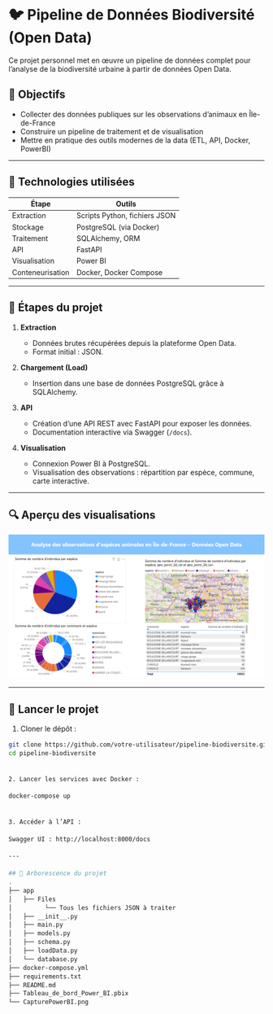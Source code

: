 # 🐦 Pipeline de Données Biodiversité (Open Data)

Ce projet personnel met en œuvre un pipeline de données complet pour l’analyse de la biodiversité urbaine à partir de données Open Data.

## 📌 Objectifs

- Collecter des données publiques sur les observations d’animaux en Île-de-France
- Construire un pipeline de traitement et de visualisation
- Mettre en pratique des outils modernes de la data (ETL, API, Docker, PowerBI)

---

## 🧰 Technologies utilisées

| Étape            | Outils                        |
|------------------|-------------------------------|
| Extraction       | Scripts Python, fichiers JSON |
| Stockage         | PostgreSQL (via Docker)       |
| Traitement       | SQLAlchemy, ORM               |
| API              | FastAPI                       |
| Visualisation    | Power BI                      |
| Conteneurisation | Docker, Docker Compose        |

---

## 🧪 Étapes du projet

1. **Extraction**
   - Données brutes récupérées depuis la plateforme Open Data.
   - Format initial : JSON.

2. **Chargement (Load)**
   - Insertion dans une base de données PostgreSQL grâce à SQLAlchemy.

3. **API**
   - Création d’une API REST avec FastAPI pour exposer les données.
   - Documentation interactive via Swagger (`/docs`).

4. **Visualisation**
   - Connexion Power BI à PostgreSQL.
   - Visualisation des observations : répartition par espèce, commune, carte interactive.

---

## 🔍 Aperçu des visualisations

![Capture Power BI](./CapturePowerBI.png)


---

## 🚀 Lancer le projet

1. Cloner le dépôt :
```bash
git clone https://github.com/votre-utilisateur/pipeline-biodiversite.git
cd pipeline-biodiversite


2. Lancer les services avec Docker :

docker-compose up 


3. Accéder à l’API :

Swagger UI : http://localhost:8000/docs

---

## 📁 Arborescence du projet
.
├── app
│   ├── Files
│   	  └── Tous les fichiers JSON à traiter
│   ├── __init__.py
│   ├── main.py
│   ├── models.py
│   ├── schema.py
│   ├── loadData.py
│   └── database.py
├── docker-compose.yml
├── requirements.txt
├── README.md
├── Tableau_de_bord_Power_BI.pbix
└── CapturePowerBI.png
